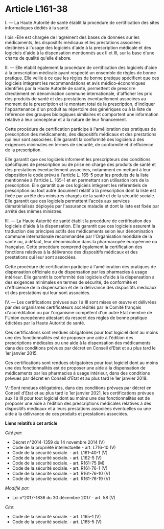 # Article L161-38

I. ― La Haute Autorité de santé établit la procédure de certification des sites informatiques dédiés à la santé. 

I bis.-Elle est chargée de l'agrément des bases de données sur les médicaments, les dispositifs médicaux et les prestations
associées destinées à l'usage des logiciels d'aide à la prescription médicale et des logiciels d'aide à la dispensation
mentionnés aux II et III, sur la base d'une charte de qualité qu'elle élabore. 

II. ― Elle établit également la procédure de certification des logiciels d'aide à la prescription médicale ayant respecté un
ensemble de règles de bonne pratique. Elle veille à ce que les règles de bonne pratique spécifient que ces logiciels
intègrent les recommandations et avis médico-économiques identifiés par la Haute Autorité de santé, permettent de prescrire
directement en dénomination commune internationale, d'afficher les prix des produits de santé et des prestations
éventuellement associées au moment de la prescription et le montant total de la prescription, d'indiquer l'appartenance d'un
produit au répertoire des génériques ou à la liste de référence des groupes biologiques similaires et comportent une
information relative à leur concepteur et à la nature de leur financement. 

Cette procédure de certification participe à l'amélioration des pratiques de prescription des médicaments, des dispositifs
médicaux et des prestations qui leur sont associées. Elle garantit la conformité des logiciels à des exigences minimales en
termes de sécurité, de conformité et d'efficience de la prescription. 

Elle garantit que ces logiciels informent les prescripteurs des conditions spécifiques de prescription ou de prise en charge
des produits de santé et des prestations éventuellement associées, notamment en mettant à leur disposition le code prévu à
l'article L. 165-5 pour les produits de la liste mentionnée à l'article L. 165-1 et en permettant son utilisation lors de la
prescription. Elle garantit que ces logiciels intègrent les référentiels de prescription ou tout autre document relatif à la
prescription dont la liste est fixée par arrêté des ministres chargés de la santé et de la sécurité sociale. Elle garantit
que ces logiciels permettent l'accès aux services dématérialisés déployés par l'assurance maladie et dont la liste est fixée
par arrêté des mêmes ministres. 

III. ― La Haute Autorité de santé établit la procédure de certification des logiciels d'aide à la dispensation. Elle garantit
que ces logiciels assurent la traduction des principes actifs des médicaments selon leur dénomination commune internationale
recommandée par l'Organisation mondiale de la santé ou, à défaut, leur dénomination dans la pharmacopée européenne ou
française. Cette procédure comprend également la certification des fonctions relatives à la délivrance des dispositifs
médicaux et des prestations qui leur sont associées. 

Cette procédure de certification participe à l'amélioration des pratiques de dispensation officinale ou de dispensation par
les pharmacies à usage intérieur. Elle garantit la conformité des logiciels d'aide à la dispensation à des exigences
minimales en termes de sécurité, de conformité et d'efficience de la dispensation et de la délivrance des dispositifs
médicaux et des prestations qui leur sont associées. 

IV. ― Les certifications prévues aux I à III sont mises en œuvre et délivrées par des organismes certificateurs accrédités
par le Comité français d'accréditation ou par l'organisme compétent d'un autre Etat membre de l'Union européenne attestant du
respect des règles de bonne pratique édictées par la Haute Autorité de santé. 

Ces certifications sont rendues obligatoires pour tout logiciel dont au moins une des fonctionnalités est de proposer une
aide à l'édition des prescriptions médicales ou une aide à la dispensation des médicaments dans des conditions prévues par
décret en Conseil d'Etat et au plus tard le 1er janvier 2015. 

Ces certifications sont rendues obligatoires pour tout logiciel dont au moins une des fonctionnalités est de proposer une
aide à la dispensation de médicaments par les pharmacies à usage intérieur, dans des conditions prévues par décret en Conseil
d'Etat et au plus tard le 1er janvier 2018. 

V.-Sont rendues obligatoires, dans des conditions prévues par décret en Conseil d'Etat et au plus tard le 1er janvier 2021,
les certifications prévues aux I à III pour tout logiciel dont au moins une des fonctionnalités est de proposer une aide à
l'édition des prescriptions médicales relatives à des dispositifs médicaux et à leurs prestations associées éventuelles ou
une aide à la délivrance de ces produits et prestations associées.

**Liens relatifs à cet article**

_Cité par_:

  - Décret n°2014-1359 du 14 novembre 2014 (V)
  - Code de la propriété intellectuelle - art. L716-10 (V)
  - Code de la sécurité sociale. - art. L161-40-1 (V)
  - Code de la sécurité sociale. - art. L162-5 (V)
  - Code de la sécurité sociale. - art. R161-75 (M)
  - Code de la sécurité sociale. - art. R161-76-1 (V)
  - Code de la sécurité sociale. - art. R161-76-10 (V)
  - Code de la sécurité sociale. - art. R161-76-19 (V)

_Modifié par_:

  - Loi n°2017-1836 du 30 décembre 2017 - art. 58 (V)

_Cite_:

  - Code de la sécurité sociale. - art. L165-1 (V)
  - Code de la sécurité sociale. - art. L165-5 (V)

